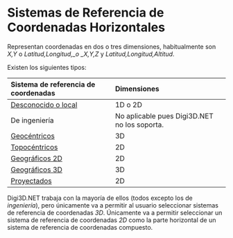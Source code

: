 # Sistemas de Referencia de Coordenadas Horizontales

Representan coordenadas en dos o tres dimensiones, habitualmente son _X,Y_ o _Latitud,Longitud,\_o \_X,Y,Z_ y _Latitud,Longitud,Altitud_.

Existen los siguientes tipos:

| Sistema de referencia de coordenadas | Dimensiones |
| :--- | :--- |
| [Desconocido o local](/digi3d-net/sistemas-referencia-coordenadas/introduccion-sistemas-referencia-coordenadas/tipos-sistemas-referencia-coordenadas/sistemas-referencia-coordenadas-horizontales/sistema-referencia-coordenadas-horizontal-desconocido.md) | 1D o 2D |
| De ingeniería | No aplicable pues Digi3D.NET no los soporta. |
| [Geocéntricos](sistemas-referencia-coordenadas-geocentricos.md) | 3D |
| [Topocéntricos](sistema-referencia-coordenadas-topocentricos.md) | 2D |
| [Geográficos 2D](sistemas-referencia-coordenadas-geograficos-2d.md) | 2D |
| [Geográficos 3D](sistema-referencia-coordenadas-geograficos-3d.md) | 3D |
| [Proyectados](sistema-referencia-coordenadas-proyectados.md) | 2D |

Digi3D.NET trabaja con la mayoría de ellos \(todos excepto los de _ingeniería_\), pero únicamente va a permitir al usuario seleccionar sistemas de referencia de coordenadas _3D_. Únicamente va a permitir seleccionar un sistema de referencia de coordenadas _2D_ como la parte horizontal de un sistema de referencia de coordenadas compuesto.

